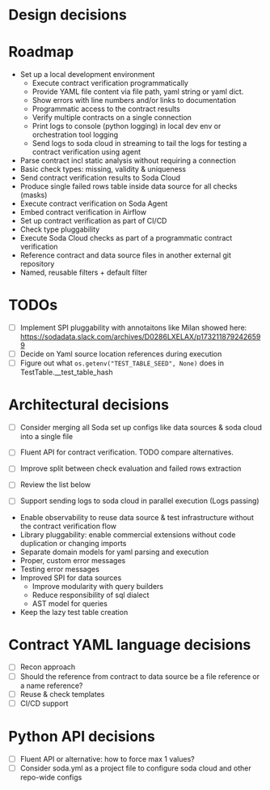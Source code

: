 # Design decisions

# Roadmap

* Set up a local development environment
  * Execute contract verification programmatically
  * Provide YAML file content via file path, yaml string or yaml dict.
  * Show errors with line numbers and/or links to documentation
  * Programmatic access to the contract results
  * Verify multiple contracts on a single connection
  * Print logs to console (python logging) in local dev env or orchestration tool logging
  * Send logs to soda cloud in streaming to tail the logs for testing a contract verification using agent
* Parse contract incl static analysis without requiring a connection
* Basic check types: missing, validity & uniqueness
* Send contract verification results to Soda Cloud
* Produce single failed rows table inside data source for all checks (masks)  
* Execute contract verification on Soda Agent
* Embed contract verification in Airflow
* Set up contract verification as part of CI/CD
* Check type pluggability
* Execute Soda Cloud checks as part of a programmatic contract verification
* Reference contract and data source files in another external git repository
* Named, reusable filters + default filter

# TODOs

* [ ] Implement SPI pluggability with annotaitons like Milan showed here: https://sodadata.slack.com/archives/D0286LXELAX/p1732118792426599
* [ ] Decide on Yaml source location references during execution
* [ ] Figure out what `os.getenv("TEST_TABLE_SEED", None)` does in TestTable.__test_table_hash

# Architectural decisions

* [ ] Consider merging all Soda set up configs like data sources & soda cloud into a single file
* [ ] Fluent API for contract verification. TODO compare alternatives.
* [ ] Improve split between check evaluation and failed rows extraction
* [ ] Review the list below
* [ ] Support sending logs to soda cloud in parallel execution (Logs passing)


* Enable observability to reuse data source & test infrastructure without the contract verification flow
* Library pluggability: enable commercial extensions without code duplication or changing imports
* Separate domain models for yaml parsing and execution
* Proper, custom error messages
* Testing error messages 
* Improved SPI for data sources
  * Improve modularity with query builders
  * Reduce responsibility of sql dialect 
  * AST model for queries
* Keep the lazy test table creation

# Contract YAML language decisions

* [ ] Recon approach
* [ ] Should the reference from contract to data source be a file reference or a name reference?
* [ ] Reuse & check templates
* [ ] CI/CD support

# Python API decisions

* [ ] Fluent API or alternative: how to force max 1 values?
* [ ] Consider soda.yml as a project file to configure soda cloud and other repo-wide configs
